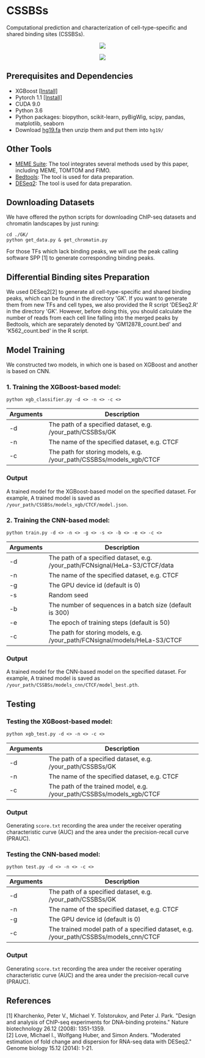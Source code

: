 # CSSBSs
Computational prediction and characterization of cell-type-specific and shared binding sites (CSSBSs). 

<p align="center"> 
<img src=https://github.com/turningpoint1988/CSSBSs/blob/main/Picture1.jpg>
</p>

<p align="center"> 
<img src=https://github.com/turningpoint1988/CSSBSs/blob/main/Picture1.jpg>
</p>

## Prerequisites and Dependencies

- XGBoost [[Install]](https://xgboost.readthedocs.io/en/latest/install.html)
- Pytorch 1.1 [[Install]](https://pytorch.org/)
- CUDA 9.0
- Python 3.6
- Python packages: biopython, scikit-learn, pyBigWig, scipy, pandas, matplotlib, seaborn
- Download [hg19.fa](https://hgdownload.soe.ucsc.edu/downloads.html#human) then unzip them and put them into `hg19/`

## Other Tools

- [MEME Suite](https://meme-suite.org/meme/doc/download.html): The tool integrates several methods used by this paper, including MEME, TOMTOM and FIMO.
- [Bedtools](https://bedtools.readthedocs.io/en/latest/content/installation.html): The tool is used for data preparation.
- [DESeq2](http://www.bioconductor.org/packages/release/bioc/html/DESeq2.html): The tool is used for data preparation.


## Downloading Datasets

We have offered the python scripts for downloading ChIP-seq datasets and chromatin landscapes by just runing: <br>

```
cd ./GK/
python get_data.py & get_chromatin.py 
```

For those TFs which lack binding peaks, we will use the peak calling software SPP [1] to generate corresponding binding peaks.


## Differential Binding sites Preparation
We used DESeq2[2] to generate all cell-type-specific and shared binding peaks, which can be found in the directory 'GK'. If you want to generate them from new TFs and cell types, we also provided the R script 'DESeq2.R' in the directory 'GK'. However, before doing this, you should calculate the number of reads from each cell line falling into the merged peaks by Bedtools, which are separately denoted by 'GM12878_count.bed' and 'K562_count.bed' in the R script. 


## Model Training

We constructed two models, in which one is based on XGBoost and another is based on CNN.


### 1. Training the XGBoost-based model:

```
python xgb_classifier.py -d <> -n <> -c <>
```

| Arguments  | Description                                                                |
| ---------- | ---------------------------------------------------------------------------|
| -d         | The path of a specified dataset, e.g. /your_path/CSSBSs/GK                 |
| -n         | The name of the specified dataset, e.g. CTCF                               |
| -c         | The path for storing models, e.g. /your_path/CSSBSs/models_xgb/CTCF   |

### Output

A trained model for the XGBoost-based model on the specified dataset. For example, A trained model is saved as `/your_path/CSSBSs/models_xgb/CTCF/model.json`. 


### 2. Training the CNN-based model:

```
python train.py -d <> -n <> -g <> -s <> -b <> -e <> -c <>
```

| Arguments  | Description                                                                      |
| ---------- | -------------------------------------------------------------------------------- |
| -d         | The path of a specified dataset, e.g. /your_path/FCNsignal/HeLa-S3/CTCF/data     |
| -n         | The name of the specified dataset, e.g. CTCF                                     |
| -g         | The GPU device id (default is 0)                                                 |
| -s         | Random seed                                                                      |
| -b         | The number of sequences in a batch size (default is 300)                         |
| -e         | The epoch of training steps (default is 50)                                      |
| -c         | The path for storing models, e.g. /your_path/FCNsignal/models/HeLa-S3/CTCF       |

### Output

A trained model for the CNN-based model on the specified dataset. For example, A trained model is saved as `/your_path/CSSBSs/models_cnn/CTCF/model_best.pth`.

## Testing 

### Testing the XGBoost-based model:

```
python xgb_test.py -d <> -n <> -c <>
```

| Arguments  | Description                                                                |
| ---------- | ---------------------------------------------------------------------------|
| -d         | The path of a specified dataset, e.g. /your_path/CSSBSs/GK                 |
| -n         | The name of the specified dataset, e.g. CTCF                               |
| -c         | The path of the trained model, e.g. /your_path/CSSBSs/models_xgb/CTCF   |

### Output

Generating `score.txt` recording the area under the receiver operating characteristic curve (AUC) and the area under the precision-recall curve (PRAUC).

### Testing the CNN-based model:

```
python test.py -d <> -n <> -c <>
```

| Arguments  | Description                                                                                 |
| ---------- | ------------------------------------------------------------------------------------------- |
| -d         | The path of a specified dataset, e.g. /your_path/CSSBSs/GK                |
| -n         | The name of the specified dataset, e.g. CTCF                                                |
| -g         | The GPU device id (default is 0)                                                            |
| -c         | The trained model path of a specified dataset, e.g. /your_path/CSSBSs/models_cnn/CTCF |

### Output

Generating `score.txt` recording the area under the receiver operating characteristic curve (AUC) and the area under the precision-recall curve (PRAUC).

## References

[1] Kharchenko, Peter V., Michael Y. Tolstorukov, and Peter J. Park. "Design and analysis of ChIP-seq experiments for DNA-binding proteins." Nature biotechnology 26.12 (2008): 1351-1359. </br>
[2] Love, Michael I., Wolfgang Huber, and Simon Anders. "Moderated estimation of fold change and dispersion for RNA-seq data with DESeq2." Genome biology 15.12 (2014): 1-21.
